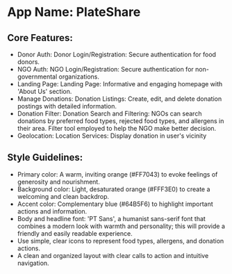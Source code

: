 # **App Name**: PlateShare

## Core Features:

- Donor Auth: Donor Login/Registration: Secure authentication for food donors.
- NGO Auth: NGO Login/Registration: Secure authentication for non-governmental organizations.
- Landing Page: Landing Page: Informative and engaging homepage with 'About Us' section.
- Manage Donations: Donation Listings: Create, edit, and delete donation postings with detailed information.
- Donation Filter: Donation Search and Filtering: NGOs can search donations by preferred food types, rejected food types, and allergens in their area. Filter tool employed to help the NGO make better decision.
- Geolocation: Location Services: Display donation in user's vicinity

## Style Guidelines:

- Primary color: A warm, inviting orange (#FF7043) to evoke feelings of generosity and nourishment.
- Background color: Light, desaturated orange (#FFF3E0) to create a welcoming and clean backdrop.
- Accent color: Complementary blue (#64B5F6) to highlight important actions and information.
- Body and headline font: 'PT Sans', a humanist sans-serif font that combines a modern look with warmth and personality; this will provide a friendly and easily readable experience.
- Use simple, clear icons to represent food types, allergens, and donation actions.
- A clean and organized layout with clear calls to action and intuitive navigation.